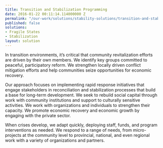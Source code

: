 ```yaml
---
title: Transition and Stabilization Programming
date: 2016-01-22 00:11:14.114000000 Z
permalink: "/our-work/solutions/stability-solutions/transition-and-stabilization-programing"
published: false
solutions:
- Fragile States
- Stabilization
layout: solution
---
```


In transition environments, it’s critical that community revitalization efforts are driven by their own members. We identify key groups committed to peaceful, participatory reform. We strengthen locally driven conflict mitigation efforts and help communities seize opportunities for economic recovery.

Our approach focuses on implementing rapid response initiatives that engage stakeholders in reconciliation and stabilization processes that build a base for long-term development. We seek to rebuild social capital through work with community institutions and support to culturally sensitive activities. We work with organizations and individuals to strengthen their capacity. We promote economic recovery and economic growth by engaging with the private sector.

When crises develop, we adapt quickly, deploying staff, funds, and program interventions as needed. We respond to a range of needs, from micro-projects at the community level to provincial, national, and even regional work with a variety of organizations and partners.
